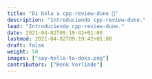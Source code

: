 ```yaml
---
title: "Di hola a cpp-review-dune 👋"
description: "Introduciendo cpp-review-dune."
lead: "Introduciendo cpp-review-dune."
date: 2021-04-02T09:19:42+01:00
lastmod: 2021-04-02T09:19:42+01:00
draft: false
weight: 50
images: ["say-hello-to-doks.png"]
contributors: ["Henk Verlinde"]
---
```

